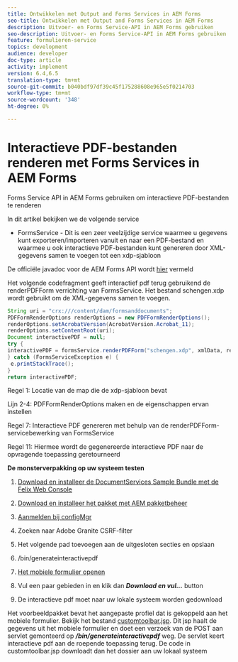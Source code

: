 ```yaml
---
title: Ontwikkelen met Output and Forms Services in AEM Forms
seo-title: Ontwikkelen met Output and Forms Services in AEM Forms
description: Uitvoer- en Forms Service-API in AEM Forms gebruiken
seo-description: Uitvoer- en Forms Service-API in AEM Forms gebruiken
feature: formulieren-service
topics: development
audience: developer
doc-type: article
activity: implement
version: 6.4,6.5
translation-type: tm+mt
source-git-commit: b040bdf97df39c45f175288608e965e5f0214703
workflow-type: tm+mt
source-wordcount: '348'
ht-degree: 0%

---
```



# Interactieve PDF-bestanden renderen met Forms Services in AEM Forms

Forms Service API in AEM Forms gebruiken om interactieve PDF-bestanden te renderen

In dit artikel bekijken we de volgende service

* FormsService - Dit is een zeer veelzijdige service waarmee u gegevens kunt exporteren/importeren vanuit en naar een PDF-bestand en waarmee u ook interactieve PDF-bestanden kunt genereren door XML-gegevens samen te voegen tot een xdp-sjabloon

De officiële javadoc voor de AEM Forms API wordt [hier](https://helpx.adobe.com/aem-forms/6/javadocs/com/adobe/fd/output/api/package-summary.html) vermeld

Het volgende codefragment geeft interactief pdf terug gebruikend de renderPDFForm verrichting van FormsService. Het bestand schengen.xdp wordt gebruikt om de XML-gegevens samen te voegen.

```java
String uri = "crx:///content/dam/formsanddocuments";
PDFFormRenderOptions renderOptions = new PDFFormRenderOptions();
renderOptions.setAcrobatVersion(AcrobatVersion.Acrobat_11);
renderOptions.setContentRoot(uri);
Document interactivePDF = null;
try {
interactivePDF = formsService.renderPDFForm("schengen.xdp", xmlData, renderOptions);
} catch (FormsServiceException e) {
 e.printStackTrace();
}
return interactivePDF;
```

Regel 1: Locatie van de map die de xdp-sjabloon bevat

Lijn 2-4: PDFFormRenderOptions maken en de eigenschappen ervan instellen

Regel 7: Interactieve PDF genereren met behulp van de renderPDFForm-servicebewerking van FormsService

Regel 11: Hiermee wordt de gegenereerde interactieve PDF naar de opvragende toepassing geretourneerd

**De monsterverpakking op uw systeem testen**
1. [Download en installeer de DocumentServices Sample Bundle met de Felix Web Console](/help/forms/assets/common-osgi-bundles/AEMFormsDocumentServices.core-1.0-SNAPSHOT.jar)
1. [Download en installeer het pakket met AEM pakketbeheer](assets/downloadinteractivepdffrommobileform.zip)



1. [Aanmelden bij configMgr](http://localhost:4502/system/console/configMgr)
1. Zoeken naar Adobe Granite CSRF-filter
1. Het volgende pad toevoegen aan de uitgesloten secties en opslaan
1. /bin/generateinteractivepdf
1. [Het mobiele formulier openen](http://localhost:4502/content/dam/formsanddocuments/schengen.xdp/jcr:content)
1. Vul een paar gebieden in en klik dan ***Download en vul...*** button
1. De interactieve pdf moet naar uw lokale systeem worden gedownload


Het voorbeeldpakket bevat het aangepaste profiel dat is gekoppeld aan het mobiele formulier. Bekijk het bestand [customtoolbar.jsp](http://localhost:4502/apps/AEMFormsDemoListings/customprofiles/addImageToMobileForm/demo/customtoolbar.jsp). Dit jsp haalt de gegevens uit het mobiele formulier en doet een verzoek van de POST aan servlet gemonteerd op ***/bin/generateinteractivepdf*** weg. De servlet keert interactieve pdf aan de roepende toepassing terug. De code in customtoolbar.jsp downloadt dan het dossier aan uw lokaal systeem


